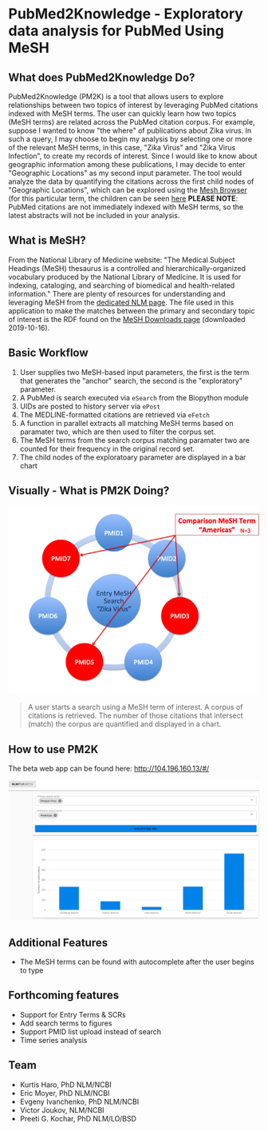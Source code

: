 # PubMed2Knowledge - Exploratory data analysis for PubMed Using MeSH
## What does PubMed2Knowledge Do?
PubMed2Knowledge (PM2K) is a tool that allows users to explore relationships between two topics of interest by leveraging PubMed citations indexed with MeSH terms.  The user can quickly learn how two topics (MeSH terms) are related across the PubMed citation corpus.
For example, suppose I wanted to know "the where" of publications about Zika virus.  In such a query, I may choose to begin my analysis by selecting one or more of the relevant MeSH terms, in this case, "Zika Virus" and "Zika Virus Infection", to create my records of interest.  Since I would like to know about geographic information among these publications, I may decide to enter "Geographic Locations" as my second input parameter.  The tool would analyze the data by quantifying the citations across the first child nodes of "Geographic Locations", which can be explored using the [Mesh Browser](https://meshb.nlm.nih.gov/search) (for this particular term, the children can be seen [here](https://meshb.nlm.nih.gov/record/ui?ui=D005842)
**PLEASE NOTE**: PubMed citations are not immediately indexed with MeSH terms, so the latest abstracts will not be included in your analysis.

## What is MeSH?
From the National Library of Medicine website: "The Medical Subject Headings (MeSH) thesaurus is a controlled and hierarchically-organized vocabulary produced by the National Library of Medicine. It is used for indexing, cataloging, and searching of biomedical and health-related information." There are plenty of resources for understanding and leveraging MeSH from the [dedicated NLM page](https://www.nlm.nih.gov/mesh/meshhome.html).  The file used in this application to make the matches between the primary and secondary topic of interest is the RDF found on the [MeSH Downloads page](https://www.nlm.nih.gov/databases/download/mesh.html) (downloaded 2019-10-16).

## Basic Workflow
1. User supplies two MeSH-based input parameters, the first is the term that generates the "anchor" search, the second is the "exploratory" parameter.
2. A PubMed is search executed via `eSearch` from the Biopython module
3. UIDs are posted to history server via `ePost`
4. The MEDLINE-formatted citations are retrieved via `eFetch`
5. A function in parallel extracts all matching MeSH terms based on paramater two, which are then used to filter the corpus set.
6. The MeSH terms from the search corpus matching paramater two are counted for their frequency in the original record set.
7. The child nodes of the exploratoary parameter are displayed in a bar chart

## Visually - What is PM2K Doing?
![alt text](/.images/search-schema.png)
> A user starts a search using a MeSH term of interest.  A corpus of citations is retrieved.  The number of those citations that intersect (match) the corpus are quantified and displayed in a chart.

## How to use PM2K
The beta web app can be found here: http://104.196.160.13/#/

![alt text](/.images/output.png)

## Additional Features
- The MeSH terms can be found with autocomplete after the user begins to type

## Forthcoming features
- Support for Entry Terms & SCRs
- Add search terms to figures
- Support PMID list upload instead of search
- Time series analysis

## Team
- Kurtis Haro, PhD NLM/NCBI
- Eric Moyer, PhD NLM/NCBI
- Evgeny Ivanchenko, PhD NLM/NCBI
- Victor Joukov, NLM/NCBI
- Preeti G. Kochar, PhD NLM/LO/BSD
